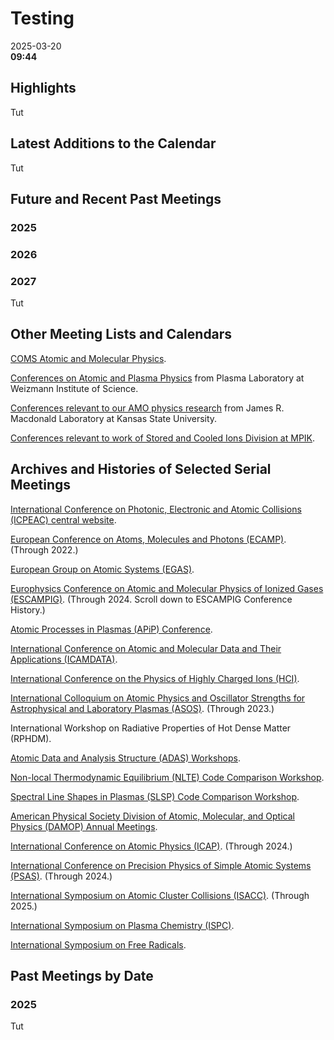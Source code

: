 <head>
  <link rel="stylesheet" href="assets/style.css">
</head>

# Testing

2025-03-20\
**09:44**

## Highlights
Tut

## Latest Additions to the Calendar

Tut

## Future and Recent Past Meetings

### 2025

### 2026

### 2027

Tut

## Other Meeting Lists and Calendars

[COMS Atomic and Molecular Physics](https://conference-service.com/conferences/atomic-and-molecular-physics.html).

[Conferences on Atomic and Plasma Physics](https://plasma-gate.weizmann.ac.il/directories/conferences/) from Plasma Laboratory at Weizmann Institute of Science.

[Conferences relevant to our AMO physics research](https://jrm.phys.ksu.edu/meetings.html) from James R. Macdonald Laboratory at Kansas State University.

[Conferences relevant to work of Stored and Cooled Ions Division at MPIK](https://www.mpi-hd.mpg.de/mpi/en/research/scientific-divisions-and-groups/stored-and-cooled-ions/events/conferences).

## Archives and Histories of Selected Serial Meetings

[International Conference on Photonic, Electronic and Atomic Collisions (ICPEAC) central website](https://www.ucd.ie/icpeac/).

[European Conference on Atoms, Molecules and Photons (ECAMP)](https://www.ecamp14.org/1718-2/). (Through 2022.)

[European Group on Atomic Systems (EGAS)](https://www.eps-egas.org/).

[Europhysics Conference on Atomic and Molecular Physics of Ionized Gases (ESCAMPIG)](https://escampig2024.physics.muni.cz/). (Through 2024. Scroll down to ESCAMPIG Conference History.)

[Atomic Processes in Plasmas (APiP) Conference](https://physics.nist.gov/Meetings/APIP/history.html).

[International Conference on Atomic and Molecular Data and Their Applications (ICAMDATA)](https://physics.nist.gov/Icamdata/Homepage/icamdata.html).

[International Conference on the Physics of Highly Charged Ions (HCI)](https://indico.impcas.ac.cn/event/75/page/159-hci-history).

[International Colloquium on Atomic Physics and Oscillator Strengths for Astrophysical and Laboratory Plasmas (ASOS)](https://asos2023paris.sciencesconf.org/resource/page/id/2). (Through 2023.)

International Workshop on Radiative Properties of Hot Dense Matter (RPHDM).

[Atomic Data and Analysis Structure (ADAS) Workshops](https://www.adas.ac.uk/workshops.php).

[Non-local Thermodynamic Equilibrium (NLTE) Code Comparison Workshop](https://nlte.nist.gov/).

[Spectral Line Shapes in Plasmas (SLSP) Code Comparison Workshop](https://plasma-gate.weizmann.ac.il/slsp/).

[American Physical Society Division of Atomic, Molecular, and Optical Physics (DAMOP) Annual Meetings](https://engage.aps.org/damop/meetings/past-meetings).

[International Conference on Atomic Physics (ICAP)](https://icap28.com/previous-icaps/). (Through 2024.)

[International Conference on Precision Physics of Simple Atomic Systems (PSAS)](https://indico.cern.ch/event/1329533/page/31462-previous-editions). (Through 2024.)

[International Symposium on Atomic Cluster Collisions (ISACC)](https://www.isacc-portal.org/prev). (Through 2025.)

[International Symposium on Plasma Chemistry (ISPC)](https://www.ispc-conference.org/index.php/proceedings).

[International Symposium on Free Radicals](https://www.thefrs.org/about-frs).

## Past Meetings by Date

### 2025
Tut
